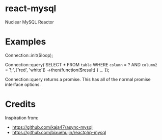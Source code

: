 # react-mysql
Nuclear MySQL Reactor


# Examples

Connection::init($loop);

Connection::query('SELECT * FROM `table` WHERE `column` = ? AND `column2` = ?;', ['red', 'white'])
    ->then(function($result) { ... });

Connection::query returns a promise. This has all of the normal promise interface options.

# Credits
Inspiration from:
 - https://github.com/kaja47/async-mysql
 - https://github.com/bixuehujin/reactphp-mysql
